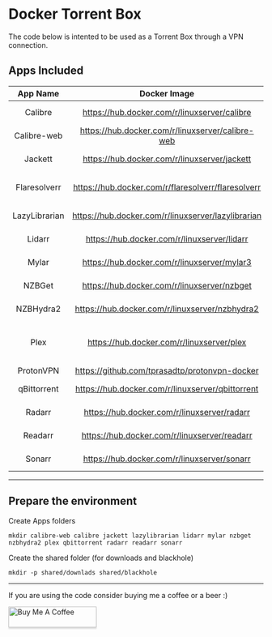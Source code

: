 # Docker Torrent Box

The code below is intented to be used as a Torrent Box through a VPN connection.


## Apps Included

|    App Name   |                    Docker Image                    |                     Function                     |
|:-------------:|:--------------------------------------------------:|:------------------------------------------------:|
|    Calibre    | https://hub.docker.com/r/linuxserver/calibre       |              eBooks Library Manager              |
|  Calibre-web  | https://hub.docker.com/r/linuxserver/calibre-web   |              eBooks Library Manager              |
|    Jackett    | https://hub.docker.com/r/linuxserver/jackett       |                Query Proxy Server                |
|  Flaresolverr | https://hub.docker.com/r/flaresolverr/flaresolverr |        Bypass to Cloudflare and DDoS-GUARD       |
| LazyLibrarian | https://hub.docker.com/r/linuxserver/lazylibrarian |               Books Tracker/Manager              |
|     Lidarr    | https://hub.docker.com/r/linuxserver/lidarr        |               Music Tracker/Manager              |
|     Mylar     | https://hub.docker.com/r/linuxserver/mylar3        |              Comics Tracker/Manager              |
|     NZBGet    | https://hub.docker.com/r/linuxserver/nzbget        |                 Usenet Downloader                |
|   NZBHydra2   | https://hub.docker.com/r/linuxserver/nzbhydra2     |          Meta Searcher for NZB indexers          |
|      Plex     | https://hub.docker.com/r/linuxserver/plex          | Movie/TV Shows/Music Library Manager and Player  |
|   ProtonVPN   | https://github.com/tprasadtp/protonvpn-docker      |                    VPN Gateway                   |
|  qBittorrent  | https://hub.docker.com/r/linuxserver/qbittorrent   |                Torrent Downloader                |
|     Radarr    | https://hub.docker.com/r/linuxserver/radarr        |              Movies Tracker/Manager              |
|    Readarr    | https://hub.docker.com/r/linuxserver/readarr       |              eBooks Tracker/Manager              |
|     Sonarr    | https://hub.docker.com/r/linuxserver/sonarr        |             TV Shows Tracker/Manager             |

---

## Prepare the environment

Create Apps folders

```shell
mkdir calibre-web calibre jackett lazylibrarian lidarr mylar nzbget nzbhydra2 plex qbittorrent radarr readarr sonarr
```

Create the shared folder (for downloads and blackhole)
```shell
mkdir -p shared/downlads shared/blackhole
```


---

If you are using the code consider buying me a coffee or a beer :)

<a href="https://www.buymeacoffee.com/ivan.pinatti" target="_blank"><img src="https://www.buymeacoffee.com/assets/img/custom_images/orange_img.png" alt="Buy Me A Coffee" style="height: 41px !important;width: 174px !important;box-shadow: 0px 3px 2px 0px rgba(190, 190, 190, 0.5) !important;-webkit-box-shadow: 0px 3px 2px 0px rgba(190, 190, 190, 0.5) !important;" ></a>
